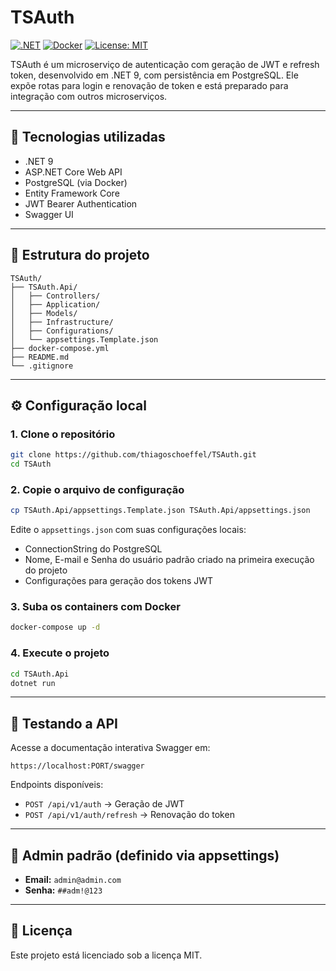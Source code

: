 # TSAuth

[![.NET](https://img.shields.io/badge/.NET-9.0-blue)](https://dotnet.microsoft.com/)
[![Docker](https://img.shields.io/badge/docker-ready-blue)](https://www.docker.com/)
[![License: MIT](https://img.shields.io/badge/License-MIT-green.svg)](https://opensource.org/licenses/MIT)

TSAuth é um microserviço de autenticação com 
geração de JWT e refresh token, desenvolvido 
em .NET 9, com persistência em PostgreSQL. 
Ele expõe rotas para login e renovação de 
token e está preparado para integração com outros 
microserviços.

---

## 🚀 Tecnologias utilizadas

- .NET 9
- ASP.NET Core Web API
- PostgreSQL (via Docker)
- Entity Framework Core
- JWT Bearer Authentication
- Swagger UI

---

## 📁 Estrutura do projeto

```plaintext
TSAuth/
├── TSAuth.Api/
│   ├── Controllers/
│   ├── Application/
│   ├── Models/
│   ├── Infrastructure/
│   ├── Configurations/
│   └── appsettings.Template.json
├── docker-compose.yml
├── README.md
└── .gitignore
```

---

## ⚙️ Configuração local

### 1. Clone o repositório

```bash
git clone https://github.com/thiagoschoeffel/TSAuth.git
cd TSAuth
```

### 2. Copie o arquivo de configuração

```bash
cp TSAuth.Api/appsettings.Template.json TSAuth.Api/appsettings.json
```

Edite o `appsettings.json` com suas configurações locais:

- ConnectionString do PostgreSQL
- Nome, E-mail e Senha do usuário padrão criado na primeira execução do projeto
- Configurações para geração dos tokens JWT

### 3. Suba os containers com Docker

```bash
docker-compose up -d
```

### 4. Execute o projeto

```bash
cd TSAuth.Api
dotnet run
```

---

## 🧪 Testando a API

Acesse a documentação interativa Swagger em:

```
https://localhost:PORT/swagger
```

Endpoints disponíveis:

- `POST /api/v1/auth` → Geração de JWT
- `POST /api/v1/auth/refresh` → Renovação do token

---

## 🔐 Admin padrão (definido via appsettings)

- **Email:** `admin@admin.com`
- **Senha:** `##adm!@123`

---

## 📄 Licença

Este projeto está licenciado sob a licença MIT.
